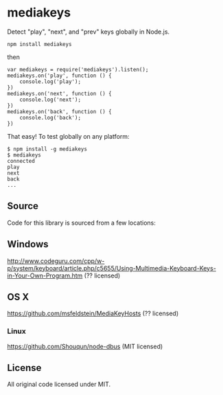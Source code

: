 # mediakeys

Detect "play", "next", and "prev" keys globally in Node.js.

```
npm install mediakeys
```

then

```
var mediakeys = require('mediakeys').listen();
mediakeys.on('play', function () {
	console.log('play');
})
mediakeys.on('next', function () {
	console.log('next');
})
mediakeys.on('back', function () {
	console.log('back');
})
```

That easy! To test globally on any platform:

```
$ npm install -g mediakeys
$ mediakeys
connected
play
next
back
...
```

## Source

Code for this library is sourced from a few locations:

## Windows

<http://www.codeguru.com/cpp/w-p/system/keyboard/article.php/c5655/Using-Multimedia-Keyboard-Keys-in-Your-Own-Program.htm> (?? licensed)

## OS X

<https://github.com/msfeldstein/MediaKeyHosts> (?? licensed)

### Linux

<https://github.com/Shouqun/node-dbus> (MIT licensed)

## License

All original code licensed under MIT.